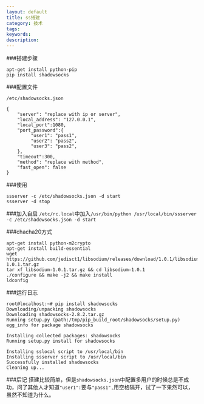 ```yaml
---
layout: default
title: ss搭建
category: 技术
tags: 
keywords: 
description: 
---
```


###搭建步骤

```
apt-get install python-pip
pip install shadowsocks
```

###配置文件

```
/etc/shadowsocks.json
```

```
{
    "server": "replace with ip or server",
    "local_address": "127.0.0.1",
    "local_port":1080,
    "port_password":{
         "user1": "pass1",
         "user2": "pass2",
         "user3": "pass2",
    },
    "timeout":300,
    "method": "replace with method",
    "fast_open": false
}
```

###使用

```
ssserver -c /etc/shadowsocks.json -d start
ssserver -d stop
```

###加入自启
`/etc/rc.local`中加入`/usr/bin/python /usr/local/bin/ssserver -c /etc/shadowsocks.json -d start`


###chacha20方式

```
apt-get install python-m2crypto
apt-get install build-essential
wget https://github.com/jedisct1/libsodium/releases/download/1.0.1/libsodium-1.0.1.tar.gz
tar xf libsodium-1.0.1.tar.gz && cd libsodium-1.0.1
./configure && make -j2 && make install
ldconfig
```

###运行日志

```
root@localhost:~# pip install shadowsocks
Downloading/unpacking shadowsocks
Downloading shadowsocks-2.8.2.tar.gz
Running setup.py (path:/tmp/pip_build_root/shadowsocks/setup.py) egg_info for package shadowsocks

Installing collected packages: shadowsocks
Running setup.py install for shadowsocks

Installing sslocal script to /usr/local/bin
Installing ssserver script to /usr/local/bin
Successfully installed shadowsocks
Cleaning up...
```

###后记
搭建比较简单，但是`shadowsocks.json`中配置多用户的时候总是不成功，问了其他人才知道`"user1":`要与`"pass1",`用空格隔开，试了一下果然可以，虽然不知道为什么。